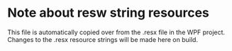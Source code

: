 ﻿# Note about resw string resources

This file is automatically copied over from the .resx file in the WPF project. Changes to the .resx resource strings will be made here on build.